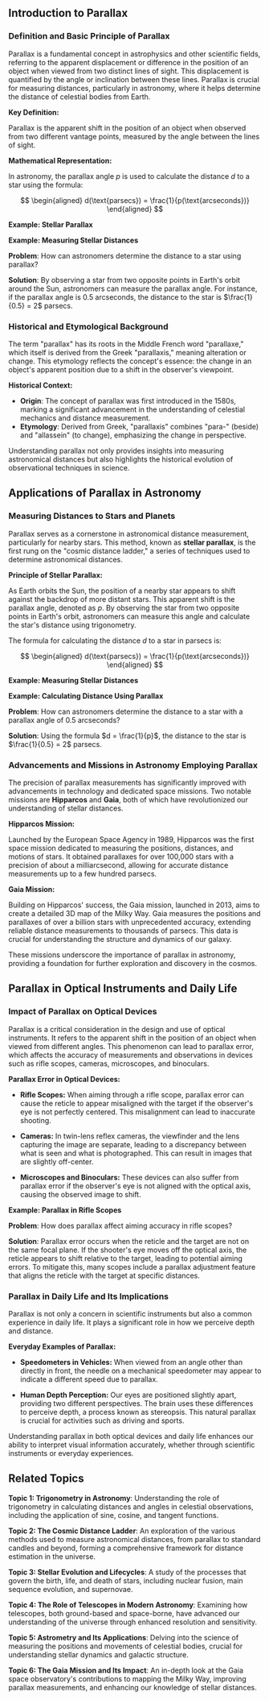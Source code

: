 ## Introduction to Parallax

### Definition and Basic Principle of Parallax

Parallax is a fundamental concept in astrophysics and other scientific fields, referring to the apparent displacement or difference in the position of an object when viewed from two distinct lines of sight. This displacement is quantified by the angle or inclination between these lines. Parallax is crucial for measuring distances, particularly in astronomy, where it helps determine the distance of celestial bodies from Earth.

**Key Definition:**

Parallax is the apparent shift in the position of an object when observed from two different vantage points, measured by the angle between the lines of sight.

**Mathematical Representation:**

In astronomy, the parallax angle $p$ is used to calculate the distance $d$ to a star using the formula:

$$
\begin{aligned}
d(\text{parsecs}) = \frac{1}{p(\text{arcseconds})}
\end{aligned}
$$

**Example: Stellar Parallax**

<div class="example-box" style="clear: both;">

**Example: Measuring Stellar Distances**

**Problem**: How can astronomers determine the distance to a star using parallax?

**Solution**: By observing a star from two opposite points in Earth's orbit around the Sun, astronomers can measure the parallax angle. For instance, if the parallax angle is 0.5 arcseconds, the distance to the star is $\frac{1}{0.5} = 2$ parsecs.

</div>

### Historical and Etymological Background

The term "parallax" has its roots in the Middle French word "parallaxe," which itself is derived from the Greek "parallaxis," meaning alteration or change. This etymology reflects the concept's essence: the change in an object's apparent position due to a shift in the observer's viewpoint.

**Historical Context:**

- **Origin**: The concept of parallax was first introduced in the 1580s, marking a significant advancement in the understanding of celestial mechanics and distance measurement.
- **Etymology**: Derived from Greek, "parallaxis" combines "para-" (beside) and "allassein" (to change), emphasizing the change in perspective.

Understanding parallax not only provides insights into measuring astronomical distances but also highlights the historical evolution of observational techniques in science.

## Applications of Parallax in Astronomy

### Measuring Distances to Stars and Planets

Parallax serves as a cornerstone in astronomical distance measurement, particularly for nearby stars. This method, known as **stellar parallax**, is the first rung on the "cosmic distance ladder," a series of techniques used to determine astronomical distances.

**Principle of Stellar Parallax:**

As Earth orbits the Sun, the position of a nearby star appears to shift against the backdrop of more distant stars. This apparent shift is the parallax angle, denoted as $p$. By observing the star from two opposite points in Earth's orbit, astronomers can measure this angle and calculate the star's distance using trigonometry.

The formula for calculating the distance $d$ to a star in parsecs is:

$$
\begin{aligned}
d(\text{parsecs}) = \frac{1}{p(\text{arcseconds})}
\end{aligned}
$$

**Example: Measuring Stellar Distances**

<div class="example-box" style="clear: both;">

**Example: Calculating Distance Using Parallax**

**Problem**: How can astronomers determine the distance to a star with a parallax angle of 0.5 arcseconds?

**Solution**: Using the formula $d = \frac{1}{p}$, the distance to the star is $\frac{1}{0.5} = 2$ parsecs.

</div>

### Advancements and Missions in Astronomy Employing Parallax

The precision of parallax measurements has significantly improved with advancements in technology and dedicated space missions. Two notable missions are **Hipparcos** and **Gaia**, both of which have revolutionized our understanding of stellar distances.

**Hipparcos Mission:**

Launched by the European Space Agency in 1989, Hipparcos was the first space mission dedicated to measuring the positions, distances, and motions of stars. It obtained parallaxes for over 100,000 stars with a precision of about a milliarcsecond, allowing for accurate distance measurements up to a few hundred parsecs.

**Gaia Mission:**

Building on Hipparcos' success, the Gaia mission, launched in 2013, aims to create a detailed 3D map of the Milky Way. Gaia measures the positions and parallaxes of over a billion stars with unprecedented accuracy, extending reliable distance measurements to thousands of parsecs. This data is crucial for understanding the structure and dynamics of our galaxy.

These missions underscore the importance of parallax in astronomy, providing a foundation for further exploration and discovery in the cosmos.

## Parallax in Optical Instruments and Daily Life

### Impact of Parallax on Optical Devices

Parallax is a critical consideration in the design and use of optical instruments. It refers to the apparent shift in the position of an object when viewed from different angles. This phenomenon can lead to parallax error, which affects the accuracy of measurements and observations in devices such as rifle scopes, cameras, microscopes, and binoculars.

**Parallax Error in Optical Devices:**

- **Rifle Scopes:** When aiming through a rifle scope, parallax error can cause the reticle to appear misaligned with the target if the observer's eye is not perfectly centered. This misalignment can lead to inaccurate shooting.

- **Cameras:** In twin-lens reflex cameras, the viewfinder and the lens capturing the image are separate, leading to a discrepancy between what is seen and what is photographed. This can result in images that are slightly off-center.

- **Microscopes and Binoculars:** These devices can also suffer from parallax error if the observer's eye is not aligned with the optical axis, causing the observed image to shift.

<div class="example-box" style="clear: both;">

**Example: Parallax in Rifle Scopes**

**Problem**: How does parallax affect aiming accuracy in rifle scopes?

**Solution**: Parallax error occurs when the reticle and the target are not on the same focal plane. If the shooter's eye moves off the optical axis, the reticle appears to shift relative to the target, leading to potential aiming errors. To mitigate this, many scopes include a parallax adjustment feature that aligns the reticle with the target at specific distances.

</div>

### Parallax in Daily Life and Its Implications

Parallax is not only a concern in scientific instruments but also a common experience in daily life. It plays a significant role in how we perceive depth and distance.

**Everyday Examples of Parallax:**

- **Speedometers in Vehicles:** When viewed from an angle other than directly in front, the needle on a mechanical speedometer may appear to indicate a different speed due to parallax.

- **Human Depth Perception:** Our eyes are positioned slightly apart, providing two different perspectives. The brain uses these differences to perceive depth, a process known as stereopsis. This natural parallax is crucial for activities such as driving and sports.

Understanding parallax in both optical devices and daily life enhances our ability to interpret visual information accurately, whether through scientific instruments or everyday experiences.

<div style="clear: both;">

## Related Topics

<div class="related-topics">

**Topic 1: Trigonometry in Astronomy**: Understanding the role of trigonometry in calculating distances and angles in celestial observations, including the application of sine, cosine, and tangent functions.

**Topic 2: The Cosmic Distance Ladder**: An exploration of the various methods used to measure astronomical distances, from parallax to standard candles and beyond, forming a comprehensive framework for distance estimation in the universe.

**Topic 3: Stellar Evolution and Lifecycles**: A study of the processes that govern the birth, life, and death of stars, including nuclear fusion, main sequence evolution, and supernovae.

**Topic 4: The Role of Telescopes in Modern Astronomy**: Examining how telescopes, both ground-based and space-borne, have advanced our understanding of the universe through enhanced resolution and sensitivity.

**Topic 5: Astrometry and Its Applications**: Delving into the science of measuring the positions and movements of celestial bodies, crucial for understanding stellar dynamics and galactic structure.

**Topic 6: The Gaia Mission and Its Impact**: An in-depth look at the Gaia space observatory's contributions to mapping the Milky Way, improving parallax measurements, and enhancing our knowledge of stellar distances.

</div>

</div>